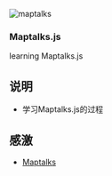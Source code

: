 ![maptalks](https://user-images.githubusercontent.com/13678919/31573203-99ae6894-b0e9-11e7-8a7e-2b26eaff58c6.png)
### Maptalks.js  
learning Maptalks.js  
## 说明  
* 学习Maptalks.js的过程  
## 感激  
* [Maptalks](https://maptalks.org/)  